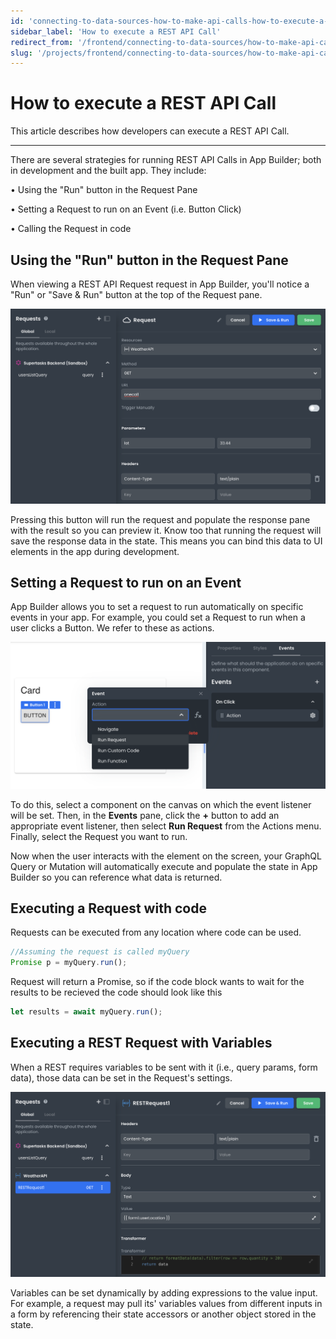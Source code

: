 ```yaml
---
id: 'connecting-to-data-sources-how-to-make-api-calls-how-to-execute-a-rest-api-call'
sidebar_label: 'How to execute a REST API Call'
redirect_from: '/frontend/connecting-to-data-sources/how-to-make-api-calls/how-to-execute-a-rest-api-call'
slug: '/projects/frontend/connecting-to-data-sources/how-to-make-api-calls/how-to-execute-a-rest-api-call'
---
```


# How to execute a REST API Call

This article describes how developers can execute a REST API Call.

---

There are several strategies for running REST API Calls in App Builder; both in development and the built app. They include:

• Using the "Run" button in the Request Pane

• Setting a Request to run on an Event (i.e. Button Click)

• Calling the Request in code

## Using the "Run" button in the Request Pane

When viewing a REST API Request request in App Builder, you'll notice a "Run" or "Save & Run" button at the top of the Request pane.

![Running REST Request](./_images/ab-connecting-to-data-sources-how-to-make-api-calls-how-to-execute-a-rest-api-call-1.png)

Pressing this button will run the request and populate the response pane with the result so you can preview it. Know too that running the request will save the response data in the state. This means you can bind this data to UI elements in the app during development.

## Setting a Request to run on an Event

App Builder allows you to set a request to run automatically on specific events in your app. For example, you could set a Request to run when a user clicks a Button. We refer to these as actions.

![Running REST Request on an Action](./_images/ab-connecting-to-data-sources-how-to-make-api-calls-how-to-execute-a-graphql-query-mutation-2.png)

To do this, select a component on the canvas on which the event listener will be set. Then, in the **Events** pane, click the **+** button to add an appropriate event listener, then select **Run Request** from the Actions menu. Finally, select the Request you want to run.

Now when the user interacts with the element on the screen, your GraphQL Query or Mutation will automatically execute and populate the state in App Builder so you can reference what data is returned.

## Executing a Request with code

Requests can be executed from any location where code can be used.

```javascript
//Assuming the request is called myQuery
Promise p = myQuery.run();
```

Request will return a Promise, so if the code block wants to wait for the results to be recieved the code should look like this

```javascript
let results = await myQuery.run();
```

## Executing a REST Request with Variables

When a REST requires variables to be sent with it (i.e., query params, form data), those data can be set in the Request's settings.

!["Running GraphQL Request with Variables](./_images/ab-connecting-to-data-sources-how-to-make-api-calls-how-to-execute-a-rest-api-call-2.png)

Variables can be set dynamically by adding expressions to the value input. For example, a request may pull its' variables values from different inputs in a form by referencing their state accessors or another object stored in the state.

